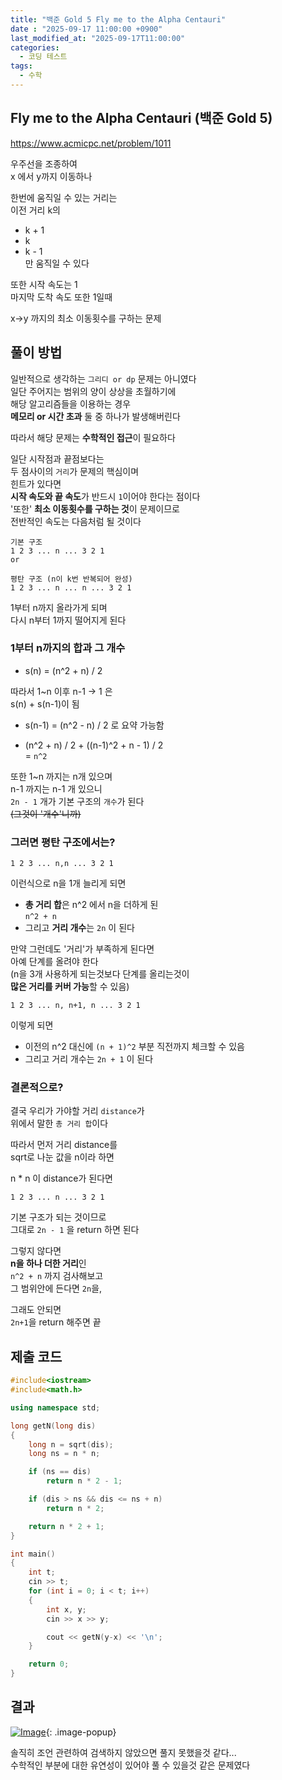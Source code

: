 ```yaml
---
title: "백준 Gold 5 Fly me to the Alpha Centauri"
date : "2025-09-17 11:00:00 +0900"
last_modified_at: "2025-09-17T11:00:00"
categories:
  - 코딩 테스트
tags:
  - 수학
---
```


## Fly me to the Alpha Centauri (백준 Gold 5)
<https://www.acmicpc.net/problem/1011><br>

우주선을 조종하여<br>
x 에서 y까지 이동하나<br>

한번에 움직일 수 있는 거리는<br>
이전 거리 k의<br>
- k + 1<br>
- k<br>
- k - 1<br>
만 움직일 수 있다<br>

또한 시작 속도는 1<br>
마지막 도착 속도 또한 1일때<br>

x->y 까지의 최소 이동횟수를 구하는 문제<br>

## 풀이 방법

일반적으로 생각하는 `그리디 or dp` 문제는 아니였다<br>
일단 주어지는 범위의 양이 상상을 초월하기에<br>
해당 알고리즘들을 이용하는 경우<br>
**메모리 or 시간 초과** 둘 중 하나가 발생해버린다<br>

따라서 해당 문제는 **수학적인 접근**이 필요하다<br>

일단 시작점과 끝점보다는<br>
두 점사이의 `거리`가 문제의 핵심이며<br>
힌트가 있다면<br>
**시작 속도와 끝 속도**가 반드시 `1`이어야 한다는 점이다<br>
'또한' **최소 이동횟수를 구하는 것**이 문제이므로<br>
전반적인 속도는 다음처럼 될 것이다<br>

```
기본 구조
1 2 3 ... n ... 3 2 1
or

평탄 구조 (n이 k번 반복되어 완성)
1 2 3 ... n ... n ... 3 2 1
```

1부터 n까지 올라가게 되며<br>
다시 n부터 1까지 떨어지게 된다<br>

### 1부터 n까지의 합과 그 개수

- s(n) = (n^2 + n) / 2<br>

따라서 1~n 이후 n-1 -> 1 은<br>
s(n) + s(n-1)이 됨<br>

- s(n-1) = (n^2 - n) / 2 로 요약 가능함<br>

- (n^2 + n) / 2 + ((n-1)^2 + n - 1) / 2<br>
  = `n^2`<br>

또한 1~n 까지는 n개 있으며<br>
n-1 까지는 n-1 개 있으니<br>
`2n - 1` 개가 기본 구조의 `개수`가 된다<br>
~~(그것이 '개수'니까)~~<br>

### 그러면 평탄 구조에서는?

```
1 2 3 ... n,n ... 3 2 1
```
이런식으로 n을 1개 늘리게 되면<br>

- **총 거리 합**은 n^2 에서 n을 더하게 된<br>
  `n^2 + n`<br>
- 그리고 **거리 개수**는 `2n` 이 된다<br>

만약 그런데도 '거리'가 부족하게 된다면<br>
아예 단계를 올려야 한다<br>
(n을 3개 사용하게 되는것보다 단계를 올리는것이<br>
**많은 거리를 커버 가능**할 수 있음)<br>

```
1 2 3 ... n, n+1, n ... 3 2 1
```

이렇게 되면<br>
- 이전의 n^2 대신에 `(n + 1)^2` 부분 직전까지 체크할 수 있음<br>
- 그리고 거리 개수는 `2n + 1` 이 된다<br>

### 결론적으로?

결국 우리가 가야할 거리 `distance`가<br>
위에서 말한 `총 거리 합`이다<br>

따라서 먼저 거리 distance를<br>
sqrt로 나눈 값을 n이라 하면<br>

n * n 이 distance가 된다면<br>

```
1 2 3 ... n ... 3 2 1
```

기본 구조가 되는 것이므로<br>
그대로 `2n - 1` 을 return 하면 된다<br>

그렇지 않다면<br>
**n을 하나 더한 거리**인<br>
`n^2 + n` 까지 검사해보고<br>
그 범위안에 든다면 `2n`을,<br>

그래도 안되면<br>
`2n+1`을 return 해주면 끝<br>

## 제출 코드

```cpp
#include<iostream>
#include<math.h>

using namespace std;

long getN(long dis)
{
	long n = sqrt(dis);
	long ns = n * n;

	if (ns == dis)
		return n * 2 - 1;

	if (dis > ns && dis <= ns + n)
		return n * 2;

	return n * 2 + 1;
}

int main()
{
	int t;
	cin >> t;
	for (int i = 0; i < t; i++)
	{
		int x, y;
		cin >> x >> y;

		cout << getN(y-x) << '\n';
	}

	return 0;
}
```

## 결과
[![Image](https://github.com/user-attachments/assets/dc391956-3dba-4060-b9a8-5e994a7a5fa2)](https://github.com/user-attachments/assets/dc391956-3dba-4060-b9a8-5e994a7a5fa2){: .image-popup}<br>

솔직히 조언 관련하여 검색하지 않았으면 풀지 못했을것 같다...<br>
수학적인 부분에 대한 유연성이 있어야 풀 수 있을것 같은 문제였다<br>
